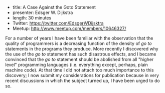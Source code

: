 * title: A Case Against the Goto Statement
* presenter: Edsger W. Dijkstra
* length: 30 minutes
* Twitter: https://twitter.com/EdsgerWDijsktra
* Meetup: http://www.meetup.com/members/10646327/

For a number of years I have been familiar with the observation that the quality of programmers is a decreasing function of the density of _go to_ statements in the programs they produce. More recently I discovered why the use of the _go to_ statement has such disastrous effects, and I became convinced that the _go to_ statement should be abolished from all "higher level" programming languages (i.e. everything except, perhaps, plain machine code). At that time I did not attach too much importance to this discovery; I now submit my considerations for publication because in very recent discussions in which the subject turned up, I have been urged to do so.
